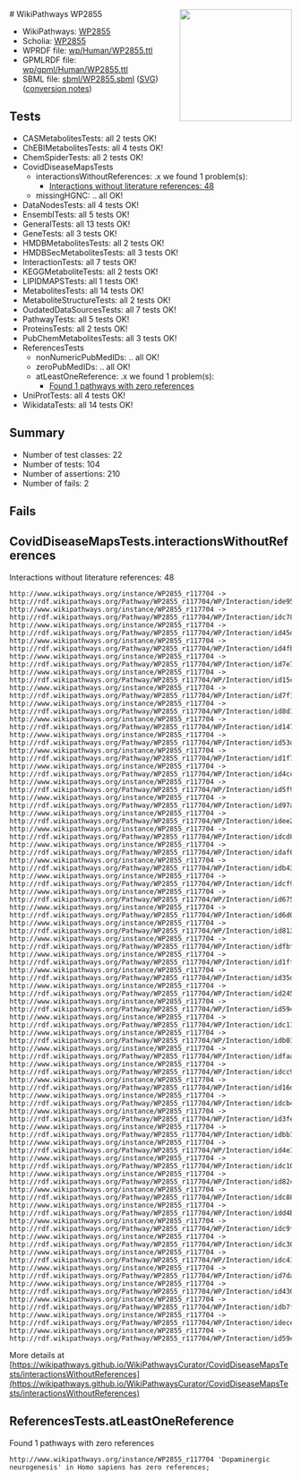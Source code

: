 <img style="float: right; width: 200px" src="../logo.png" />
# WikiPathways WP2855

* WikiPathways: [WP2855](https://identifiers.org/wikipathways:WP2855)
* Scholia: [WP2855](https://scholia.toolforge.org/wikipathways/WP2855)
* WPRDF file: [wp/Human/WP2855.ttl](../wp/Human/WP2855.ttl)
* GPMLRDF file: [wp/gpml/Human/WP2855.ttl](../wp/gpml/Human/WP2855.ttl)
* SBML file: [sbml/WP2855.sbml](../sbml/WP2855.sbml) ([SVG](../sbml/WP2855.svg)) ([conversion notes](../sbml/WP2855.txt))

## Tests
* CASMetabolitesTests: all 2 tests OK!
* ChEBIMetabolitesTests: all 4 tests OK!
* ChemSpiderTests: all 2 tests OK!
* CovidDiseaseMapsTests
    * interactionsWithoutReferences: .x we found 1 problem(s):
        * [Interactions without literature references: 48](#9701cd46)
    * missingHGNC: .. all OK!
* DataNodesTests: all 4 tests OK!
* EnsemblTests: all 5 tests OK!
* GeneralTests: all 13 tests OK!
* GeneTests: all 3 tests OK!
* HMDBMetabolitesTests: all 2 tests OK!
* HMDBSecMetabolitesTests: all 3 tests OK!
* InteractionTests: all 7 tests OK!
* KEGGMetaboliteTests: all 2 tests OK!
* LIPIDMAPSTests: all 1 tests OK!
* MetabolitesTests: all 14 tests OK!
* MetaboliteStructureTests: all 2 tests OK!
* OudatedDataSourcesTests: all 7 tests OK!
* PathwayTests: all 5 tests OK!
* ProteinsTests: all 2 tests OK!
* PubChemMetabolitesTests: all 3 tests OK!
* ReferencesTests
    * nonNumericPubMedIDs: .. all OK!
    * zeroPubMedIDs: .. all OK!
    * atLeastOneReference: .x we found 1 problem(s):
        * [Found 1 pathways with zero references](#35eb778e)
* UniProtTests: all 4 tests OK!
* WikidataTests: all 14 tests OK!


## Summary

* Number of test classes: 22
* Number of tests: 104
* Number of assertions: 210
* Number of fails: 2

## Fails

<a name="9701cd46" />

## CovidDiseaseMapsTests.interactionsWithoutReferences

Interactions without literature references: 48
```
http://www.wikipathways.org/instance/WP2855_r117704 -> http://rdf.wikipathways.org/Pathway/WP2855_r117704/WP/Interaction/ide9580c0a
http://www.wikipathways.org/instance/WP2855_r117704 -> http://rdf.wikipathways.org/Pathway/WP2855_r117704/WP/Interaction/idc78ba470
http://www.wikipathways.org/instance/WP2855_r117704 -> http://rdf.wikipathways.org/Pathway/WP2855_r117704/WP/Interaction/id45dc23f8
http://www.wikipathways.org/instance/WP2855_r117704 -> http://rdf.wikipathways.org/Pathway/WP2855_r117704/WP/Interaction/id4fbfa463
http://www.wikipathways.org/instance/WP2855_r117704 -> http://rdf.wikipathways.org/Pathway/WP2855_r117704/WP/Interaction/id7e7b7430
http://www.wikipathways.org/instance/WP2855_r117704 -> http://rdf.wikipathways.org/Pathway/WP2855_r117704/WP/Interaction/id15c6390a
http://www.wikipathways.org/instance/WP2855_r117704 -> http://rdf.wikipathways.org/Pathway/WP2855_r117704/WP/Interaction/id7f139528
http://www.wikipathways.org/instance/WP2855_r117704 -> http://rdf.wikipathways.org/Pathway/WP2855_r117704/WP/Interaction/id8d176265
http://www.wikipathways.org/instance/WP2855_r117704 -> http://rdf.wikipathways.org/Pathway/WP2855_r117704/WP/Interaction/id14773e62
http://www.wikipathways.org/instance/WP2855_r117704 -> http://rdf.wikipathways.org/Pathway/WP2855_r117704/WP/Interaction/id53dd01c6
http://www.wikipathways.org/instance/WP2855_r117704 -> http://rdf.wikipathways.org/Pathway/WP2855_r117704/WP/Interaction/id1f721b0d
http://www.wikipathways.org/instance/WP2855_r117704 -> http://rdf.wikipathways.org/Pathway/WP2855_r117704/WP/Interaction/id4cc33ac8
http://www.wikipathways.org/instance/WP2855_r117704 -> http://rdf.wikipathways.org/Pathway/WP2855_r117704/WP/Interaction/id5f9d5661
http://www.wikipathways.org/instance/WP2855_r117704 -> http://rdf.wikipathways.org/Pathway/WP2855_r117704/WP/Interaction/id97a7e780
http://www.wikipathways.org/instance/WP2855_r117704 -> http://rdf.wikipathways.org/Pathway/WP2855_r117704/WP/Interaction/idee2fbb43
http://www.wikipathways.org/instance/WP2855_r117704 -> http://rdf.wikipathways.org/Pathway/WP2855_r117704/WP/Interaction/idcd8796c3
http://www.wikipathways.org/instance/WP2855_r117704 -> http://rdf.wikipathways.org/Pathway/WP2855_r117704/WP/Interaction/idaf611e7e
http://www.wikipathways.org/instance/WP2855_r117704 -> http://rdf.wikipathways.org/Pathway/WP2855_r117704/WP/Interaction/idb4337c3e
http://www.wikipathways.org/instance/WP2855_r117704 -> http://rdf.wikipathways.org/Pathway/WP2855_r117704/WP/Interaction/idcf9a44de
http://www.wikipathways.org/instance/WP2855_r117704 -> http://rdf.wikipathways.org/Pathway/WP2855_r117704/WP/Interaction/id675a5e2a
http://www.wikipathways.org/instance/WP2855_r117704 -> http://rdf.wikipathways.org/Pathway/WP2855_r117704/WP/Interaction/id6d0b98ae
http://www.wikipathways.org/instance/WP2855_r117704 -> http://rdf.wikipathways.org/Pathway/WP2855_r117704/WP/Interaction/id813a7903
http://www.wikipathways.org/instance/WP2855_r117704 -> http://rdf.wikipathways.org/Pathway/WP2855_r117704/WP/Interaction/idfbf6855e
http://www.wikipathways.org/instance/WP2855_r117704 -> http://rdf.wikipathways.org/Pathway/WP2855_r117704/WP/Interaction/id1ff21c4a
http://www.wikipathways.org/instance/WP2855_r117704 -> http://rdf.wikipathways.org/Pathway/WP2855_r117704/WP/Interaction/id35dee3bf
http://www.wikipathways.org/instance/WP2855_r117704 -> http://rdf.wikipathways.org/Pathway/WP2855_r117704/WP/Interaction/id2459ed9c
http://www.wikipathways.org/instance/WP2855_r117704 -> http://rdf.wikipathways.org/Pathway/WP2855_r117704/WP/Interaction/id5941562f
http://www.wikipathways.org/instance/WP2855_r117704 -> http://rdf.wikipathways.org/Pathway/WP2855_r117704/WP/Interaction/idc11e5c89
http://www.wikipathways.org/instance/WP2855_r117704 -> http://rdf.wikipathways.org/Pathway/WP2855_r117704/WP/Interaction/idb01b0981
http://www.wikipathways.org/instance/WP2855_r117704 -> http://rdf.wikipathways.org/Pathway/WP2855_r117704/WP/Interaction/idfaa4ae60
http://www.wikipathways.org/instance/WP2855_r117704 -> http://rdf.wikipathways.org/Pathway/WP2855_r117704/WP/Interaction/idcc976520
http://www.wikipathways.org/instance/WP2855_r117704 -> http://rdf.wikipathways.org/Pathway/WP2855_r117704/WP/Interaction/id16daf214
http://www.wikipathways.org/instance/WP2855_r117704 -> http://rdf.wikipathways.org/Pathway/WP2855_r117704/WP/Interaction/idcb4a8be4
http://www.wikipathways.org/instance/WP2855_r117704 -> http://rdf.wikipathways.org/Pathway/WP2855_r117704/WP/Interaction/id3fe9143
http://www.wikipathways.org/instance/WP2855_r117704 -> http://rdf.wikipathways.org/Pathway/WP2855_r117704/WP/Interaction/idbb1e7826
http://www.wikipathways.org/instance/WP2855_r117704 -> http://rdf.wikipathways.org/Pathway/WP2855_r117704/WP/Interaction/id4e145f21
http://www.wikipathways.org/instance/WP2855_r117704 -> http://rdf.wikipathways.org/Pathway/WP2855_r117704/WP/Interaction/idc10db546
http://www.wikipathways.org/instance/WP2855_r117704 -> http://rdf.wikipathways.org/Pathway/WP2855_r117704/WP/Interaction/id82473a66
http://www.wikipathways.org/instance/WP2855_r117704 -> http://rdf.wikipathways.org/Pathway/WP2855_r117704/WP/Interaction/idc888bc0f
http://www.wikipathways.org/instance/WP2855_r117704 -> http://rdf.wikipathways.org/Pathway/WP2855_r117704/WP/Interaction/idd4b0d225
http://www.wikipathways.org/instance/WP2855_r117704 -> http://rdf.wikipathways.org/Pathway/WP2855_r117704/WP/Interaction/idc9fd0146
http://www.wikipathways.org/instance/WP2855_r117704 -> http://rdf.wikipathways.org/Pathway/WP2855_r117704/WP/Interaction/idc307a224
http://www.wikipathways.org/instance/WP2855_r117704 -> http://rdf.wikipathways.org/Pathway/WP2855_r117704/WP/Interaction/idc4103706
http://www.wikipathways.org/instance/WP2855_r117704 -> http://rdf.wikipathways.org/Pathway/WP2855_r117704/WP/Interaction/id7dad2372
http://www.wikipathways.org/instance/WP2855_r117704 -> http://rdf.wikipathways.org/Pathway/WP2855_r117704/WP/Interaction/id430ec52a
http://www.wikipathways.org/instance/WP2855_r117704 -> http://rdf.wikipathways.org/Pathway/WP2855_r117704/WP/Interaction/idb7f338c
http://www.wikipathways.org/instance/WP2855_r117704 -> http://rdf.wikipathways.org/Pathway/WP2855_r117704/WP/Interaction/idece3726
http://www.wikipathways.org/instance/WP2855_r117704 -> http://rdf.wikipathways.org/Pathway/WP2855_r117704/WP/Interaction/id59c81f67
```

More details at [https://wikipathways.github.io/WikiPathwaysCurator/CovidDiseaseMapsTests/interactionsWithoutReferences](https://wikipathways.github.io/WikiPathwaysCurator/CovidDiseaseMapsTests/interactionsWithoutReferences)

<a name="35eb778e" />

## ReferencesTests.atLeastOneReference

Found 1 pathways with zero references
```
http://www.wikipathways.org/instance/WP2855_r117704 'Dopaminergic neurogenesis' in Homo sapiens has zero references; 
```

